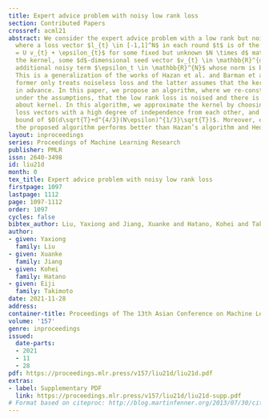```yaml
---
title: Expert advice problem with noisy low rank loss
section: Contributed Papers
crossref: acml21
abstract: We consider the expert advice problem with a low rank but noisy loss sequence,
  where a loss vector $l_{t} \in [-1,1]^N$ in each round $t$ is of the form $l_{t}
  = U v_{t} + \epsilon_{t}$ for some fixed but unknown $N \times d$ matrix $U$ called
  the kernel, some $d$-dimensional seed vector $v_{t} \in \mathbb{R}^{d}$, and some
  additional noisy term $\epsilon_t \in \mathbb{R}^{N}$ whose norm is bounded by $\epsilon$.
  This is a generalization of the works of Hazan et al. and Barman et al., where the
  former only treats noiseless loss and the latter assumes that the kernel is known
  in advance. In this paper, we propose an algorithm, where we re-construct the kernel
  under the assumptions, that the low rank loss is noised and there is no prior information
  about kernel. In this algorithm, we approximate the kernel by choosing a set of
  loss vectors with a high degree of independence from each other, and we give a regret
  bound of $O(d\sqrt{T}+d^{4/3}(N\epsilon)^{1/3}\sqrt{T})$. Moreover, even if in experiment,
  the proposed algorithm performs better than Hazan’s algorithm and Hedge algorithm.
layout: inproceedings
series: Proceedings of Machine Learning Research
publisher: PMLR
issn: 2640-3498
id: liu21d
month: 0
tex_title: Expert advice problem with noisy low rank loss
firstpage: 1097
lastpage: 1112
page: 1097-1112
order: 1097
cycles: false
bibtex_author: Liu, Yaxiong and Jiang, Xuanke and Hatano, Kohei and Takimoto, Eiji
author:
- given: Yaxiong
  family: Liu
- given: Xuanke
  family: Jiang
- given: Kohei
  family: Hatano
- given: Eiji
  family: Takimoto
date: 2021-11-28
address:
container-title: Proceedings of The 13th Asian Conference on Machine Learning
volume: '157'
genre: inproceedings
issued:
  date-parts:
  - 2021
  - 11
  - 28
pdf: https://proceedings.mlr.press/v157/liu21d/liu21d.pdf
extras:
- label: Supplementary PDF
  link: https://proceedings.mlr.press/v157/liu21d/liu21d-supp.pdf
# Format based on citeproc: http://blog.martinfenner.org/2013/07/30/citeproc-yaml-for-bibliographies/
---
```

